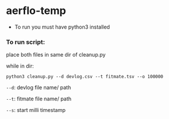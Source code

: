 # aerflo-temp

- To run you must have python3 installed

### To run script:

place both files in same dir of cleanup.py

while in dir:

`python3 cleanup.py --d devlog.csv --t fitmate.tsv --o 100000`

`--d`: devlog file name/ path

`--t`: fitmate file name/ path

`--s`: start milli timestamp